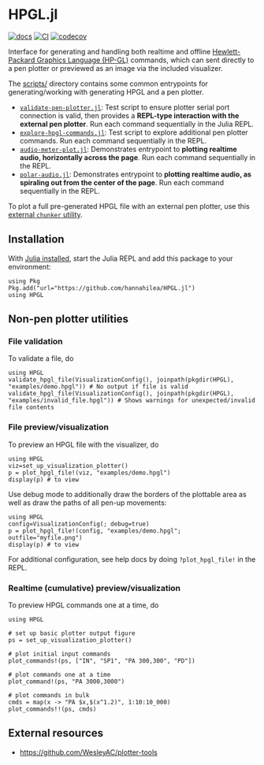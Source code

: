 # HPGL.jl

[![docs](https://img.shields.io/badge/docs-dev-blue.svg)](https://hannahilea.github.io/HPGL.jl/dev)
[![CI](https://github.com/hannahilea/HPGL.jl/actions/workflows/HPGL_CI.yml/badge.svg)](https://github.com/hannahilea/HPGL.jl/actions/workflows/HPGL_CI.yml)
[![codecov](https://codecov.io/gh/hannahilea/HPGL.jl/branch/main/graph/badge.svg?token=7pWFU40sqY)](https://app.codecov.io/gh/hannahilea/HPGL.jl)

Interface for generating and handling both realtime and offline [Hewlett-Packard Graphics Language (HP-GL)](https://en.wikipedia.org/wiki/HP-GL) commands, which can sent directly to a pen plotter or previewed as an image via the included visualizer.

The [scripts/](./scripts/) directory contains some common entrypoints for generating/working with generating HPGL and a pen plotter.

- [`validate-pen-plotter.jl`](./scripts/validate-pen-plotter.jl): Test script to ensure plotter serial port connection is valid, then provides a **REPL-type interaction with the external pen plotter**. Run each command sequentially in the Julia REPL.
- [`explore-hpgl-commands.jl`](./scripts/explore-hpgl-commands.jl): Test script to explore additional pen plotter commands. Run each command sequentially in the REPL.
- [`audio-meter-plot.jl`](./scripts/audio-meter-plot.jl): Demonstrates entrypoint to **plotting realtime audio, horizontally across the page**. Run each command sequentially in the REPL.
- [`polar-audio.jl`](./scripts/polar-audio.jl): Demonstrates entrypoint to **plotting realtime audio, as spiraling out from the center of the page**. Run each command sequentially in the REPL.

To plot a full pre-generated HPGL file with an external pen plotter, use this [external `chunker` utility](https://github.com/WesleyAC/plotter-tools/tree/4a285e167421d2a917561413cda4e8724e860f5c/chunker).

## Installation
With [Julia installed](https://julialang.org/downloads/), start the Julia REPL and add this package to your environment:
```
using Pkg
Pkg.add("url="https://github.com/hannahilea/HPGL.jl")
using HPGL
```

## Non-pen plotter utilities

### File validation

To validate a file, do
```
using HPGL
validate_hpgl_file(VisualizationConfig(), joinpath(pkgdir(HPGL), "examples/demo.hpgl")) # No output if file is valid
validate_hpgl_file(VisualizationConfig(), joinpath(pkgdir(HPGL), "examples/invalid_file.hpgl")) # Shows warnings for unexpected/invalid file contents
```

### File preview/visualization

To preview an HPGL file with the visualizer, do
```
using HPGL
viz=set_up_visualization_plotter()
p = plot_hpgl_file!(viz, "examples/demo.hpgl")
display(p) # to view
```

Use debug mode to additionally draw the borders of the plottable area as well as draw the paths of all pen-up movements:
```
using HPGL
config=VisualizationConfig(; debug=true)
p = plot_hpgl_file!(config, "examples/demo.hpgl"; outfile="myfile.png")
display(p) # to view
```
For additional configuration, see help docs by doing `?plot_hpgl_file!` in the REPL.

### Realtime (cumulative) preview/visualization

To preview HPGL commands one at a time, do
```
using HPGL

# set up basic plotter output figure
ps = set_up_visualization_plotter()

# plot initial input commands
plot_commands!(ps, ["IN", "SP1", "PA 300,300", "PD"])

# plot commands one at a time
plot_command!(ps, "PA 3000,3000")

# plot commands in bulk
cmds = map(x -> "PA $x,$(x^1.2)", 1:10:10_000)
plot_commands!!(ps, cmds)
```

## External resources
- https://github.com/WesleyAC/plotter-tools

